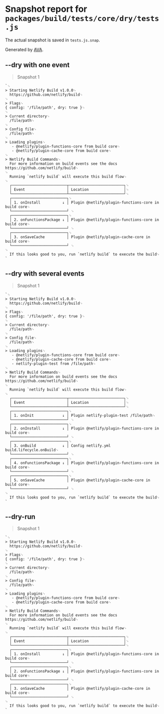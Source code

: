 # Snapshot report for `packages/build/tests/core/dry/tests.js`

The actual snapshot is saved in `tests.js.snap`.

Generated by [AVA](https://ava.li).

## --dry with one event

> Snapshot 1

    `␊
    > Starting Netlify Build v1.0.0␊
      https://github.com/netlify/build␊
    ␊
    > Flags␊
    { config: '/file/path', dry: true }␊
    ␊
    > Current directory␊
      /file/path␊
    ␊
    > Config file␊
      /file/path␊
    ␊
    > Loading plugins␊
       - @netlify/plugin-functions-core from build core␊
       - @netlify/plugin-cache-core from build core␊
    ␊
    > Netlify Build Commands␊
      For more information on build events see the docs https://github.com/netlify/build␊
    ␊
      Running `netlify build` will execute this build flow␊
    ␊
      ┌─────────────────────────┬─────────────────────────┐␊
      │ Event                   │ Location                │␊
      └─────────────────────────┴─────────────────────────┘␊
      ┌─────────────────────────┐␊
      │ 1. onInstall          ↓ │ Plugin @netlify/plugin-functions-core in build core␊
      └─────────────────────────┘ ␊
      ┌─────────────────────────┐␊
      │ 2. onFunctionsPackage ↓ │ Plugin @netlify/plugin-functions-core in build core␊
      └─────────────────────────┘ ␊
      ┌─────────────────────────┐␊
      │ 3. onSaveCache          │ Plugin @netlify/plugin-cache-core in build core␊
      └─────────────────────────┘ ␊
    ␊
      If this looks good to you, run `netlify build` to execute the build␊
    `

## --dry with several events

> Snapshot 1

    `␊
    > Starting Netlify Build v1.0.0␊
      https://github.com/netlify/build␊
    ␊
    > Flags␊
    { config: '/file/path', dry: true }␊
    ␊
    > Current directory␊
      /file/path␊
    ␊
    > Config file␊
      /file/path␊
    ␊
    > Loading plugins␊
       - @netlify/plugin-functions-core from build core␊
       - @netlify/plugin-cache-core from build core␊
       - netlify-plugin-test from /file/path␊
    ␊
    > Netlify Build Commands␊
      For more information on build events see the docs https://github.com/netlify/build␊
    ␊
      Running `netlify build` will execute this build flow␊
    ␊
      ┌─────────────────────────┬─────────────────────────┐␊
      │ Event                   │ Location                │␊
      └─────────────────────────┴─────────────────────────┘␊
      ┌─────────────────────────┐␊
      │ 1. onInit             ↓ │ Plugin netlify-plugin-test /file/path␊
      └─────────────────────────┘ ␊
      ┌─────────────────────────┐␊
      │ 2. onInstall          ↓ │ Plugin @netlify/plugin-functions-core in build core␊
      └─────────────────────────┘ ␊
      ┌─────────────────────────┐␊
      │ 3. onBuild            ↓ │ Config netlify.yml build.lifecycle.onBuild␊
      └─────────────────────────┘ ␊
      ┌─────────────────────────┐␊
      │ 4. onFunctionsPackage ↓ │ Plugin @netlify/plugin-functions-core in build core␊
      └─────────────────────────┘ ␊
      ┌─────────────────────────┐␊
      │ 5. onSaveCache          │ Plugin @netlify/plugin-cache-core in build core␊
      └─────────────────────────┘ ␊
    ␊
      If this looks good to you, run `netlify build` to execute the build␊
    `

## --dry-run

> Snapshot 1

    `␊
    > Starting Netlify Build v1.0.0␊
      https://github.com/netlify/build␊
    ␊
    > Flags␊
    { config: '/file/path', dry: true }␊
    ␊
    > Current directory␊
      /file/path␊
    ␊
    > Config file␊
      /file/path␊
    ␊
    > Loading plugins␊
       - @netlify/plugin-functions-core from build core␊
       - @netlify/plugin-cache-core from build core␊
    ␊
    > Netlify Build Commands␊
      For more information on build events see the docs https://github.com/netlify/build␊
    ␊
      Running `netlify build` will execute this build flow␊
    ␊
      ┌─────────────────────────┬─────────────────────────┐␊
      │ Event                   │ Location                │␊
      └─────────────────────────┴─────────────────────────┘␊
      ┌─────────────────────────┐␊
      │ 1. onInstall          ↓ │ Plugin @netlify/plugin-functions-core in build core␊
      └─────────────────────────┘ ␊
      ┌─────────────────────────┐␊
      │ 2. onFunctionsPackage ↓ │ Plugin @netlify/plugin-functions-core in build core␊
      └─────────────────────────┘ ␊
      ┌─────────────────────────┐␊
      │ 3. onSaveCache          │ Plugin @netlify/plugin-cache-core in build core␊
      └─────────────────────────┘ ␊
    ␊
      If this looks good to you, run `netlify build` to execute the build␊
    `

